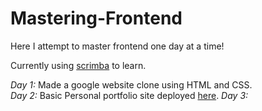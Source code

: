 # Mastering-Frontend
Here I attempt to master frontend one day at a time!

Currently using [scrimba](https://scrimba.com/learn/frontend) to learn.

*Day 1:* Made a google website clone using HTML and CSS.  
*Day 2:* Basic Personal portfolio site deployed [here](https://649c9d59d4189221228450ba--stunning-centaur-117f76.netlify.app/).
*Day 3:* 
